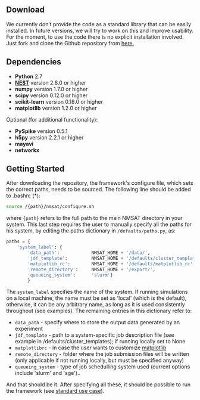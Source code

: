## Download

We currently don’t provide the code as a standard library that can be easily installed. In future
versions, we will try to work on this and improve usability. For the moment, to use the code there is
no explicit installation involved. Just fork and clone the Github repository from [here.](https://github.com/zbarni/network_simulation_testbed)


## Dependencies

* **Python** 2.7
* [**NEST**](http://www.nest-simulator.org/) version 2.8.0 or higher
* **numpy** version 1.7.0 or higher 
* **scipy** version 0.12.0 or higher
* **scikit-learn** version 0.18.0 or higher
* **matplotlib** version 1.2.0 or higher

Optional (for additional functionality):

* **PySpike** version 0.5.1
* **h5py** version 2.2.1 or higher
* **mayavi** 
* **networkx**


## Getting Started

After downloading the repository, the framework's configure file, which sets the correct paths, needs to be sourced. 
The following line should be added to .bashrc (*):

```bash
source /{path}/nmsat/configure.sh
```

where `{path}` refers to the full path to the main NMSAT directory in your system.
This last step requires the user to manually specify all the paths for his system, by editing the paths dictionary in 
`/defaults/paths.py`, as:

```python
paths = {
	'system_label': {
		'data_path': 			NMSAT_HOME + '/data/',
		'jdf_template': 		NMSAT_HOME + '/defaults/cluster_templates/Blaustein_jdf.sh',
		'matplotlib_rc': 		NMSAT_HOME + '/defaults/matplotlib_rc',
		'remote_directory': 	NMSAT_HOME + '/export/',
		'queueing_system':      'slurm'}
		}
```

The `system_label` specifies the name of the system. If running simulations on a local machine, the name must be set as 'local' (which is the default), otherwise, it can be any arbitrary name, as long as it is used consistently throughout (see examples). The remaining entries in this dictionary refer to:


* `data_path` - specify where to store the output data generated by an experiment
* `jdf_template` - path to a system-specific job description file (see example in /defaults/cluster_templates); if running locally set to None
* `matplotlibrc` - in case the user wants to customize [matplotlib](http://matplotlib.org/users/customizing.html)
* `remote_directory` - folder where the job submission files will be written (only applicable if not running locally, but must be specified anyway)
* `queueing_system` - type of job schedulling system used (current options include 'slurm' and 'sge')..


And that should be it. After specifying all these, it should be possible to run the framework (see [standard use case](/standard-use-case/)). 